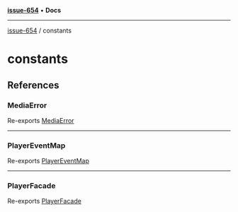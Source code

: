 [**issue-654**](README.md) • **Docs**

***

[issue-654](README.md) / constants

# constants

## References

### MediaError

Re-exports [MediaError](constants-interfaces-Interface-MediaError.md)

***

### PlayerEventMap

Re-exports [PlayerEventMap](constants-interfaces-Interface-PlayerEventMap.md)

***

### PlayerFacade

Re-exports [PlayerFacade](constants-interfaces-Interface-PlayerFacade.md)
